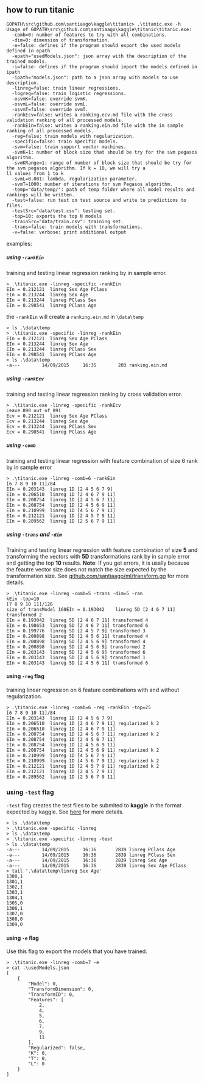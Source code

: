 ## how to run titanic

~~~
GOPATH\src\github.com\santiaago\kaggle\titanic> .\titanic.exe -h
Usage of GOPATH\src\github.com\santiaago\kaggle\titanic\titanic.exe:
  -comb=0: number of features to try with all combinations.
  -dim=0: dimension of transformation.
  -e=false: defines if the program should export the used models defined in epath
  -epath="usedModels.json": json array with the description of the trained models.
  -i=false: defines if the program should import the models defined in ipath
  -ipath="models.json": path to a json array with models to use description.
  -linreg=false: train linear regressions.
  -logreg=false: train logistic regressions.
  -osvmK=false: override svmK.
  -osvmL=false: override svmL.
  -osvmT=false: override svmT.
  -rankEcv=false: writes a ranking.ecv.md file with the cross validation ranking of all processed models.
  -rankEin=false: writes a ranking.ein.md file with the in sample ranking of all processed models.
  -reg=false: train models with regularization.
  -specific=false: train specific models.
  -svm=false: train support vector machines.
  -svmK=1: number of block size that should be try for the svm pegasos algorithm.
  -svmKRange=1: range of number of block size that should be try for the svm pegasos algorithm. If k = 10, we will try a
ll values from 1 to k
  -svmL=0.001: lambda, regularization parameter.
  -svmT=1000: number of iterations for svm Pegasos algorithm.
  -temp="data/temp/": path of temp folder where all model results and rankings will be written.
  -test=false: run test on test source and write to predictions to files.
  -testSrc="data/test.csv": testing set.
  -top=10: exports the top N models
  -trainSrc="data/train.csv": training set.
  -trans=false: train models with transformations.
  -v=false: verbose: print additional output
~~~


examples:

##### using `-rankEin`
training and testing linear regression ranking by in sample error.
~~~
> .\titanic.exe -linreg -specific -rankEin
EIn = 0.212121  linreg Sex Age PClass
EIn = 0.213244  linreg Sex Age
EIn = 0.213244  linreg PClass Sex
EIn = 0.298541  linreg PClass Age
~~~

the `-rankEin` will create a `ranking.ein.md` in `\data\temp`

~~~
> ls .\data\temp
> .\titanic.exe -specific -linreg -rankEin
EIn = 0.212121  linreg Sex Age PClass
EIn = 0.213244  linreg Sex Age
EIn = 0.213244  linreg PClass Sex
EIn = 0.298541  linreg PClass Age
> ls .\data\temp
-a---        14/09/2015     16:35        203 ranking.ein.md
~~~

##### using `-rankEcv`
training and testing linear regression ranking by cross validation error.
~~~
> .\titanic.exe -linreg -specific -rankEcv
Leave 890 out of 891
Ecv = 0.212121  linreg Sex Age PClass
Ecv = 0.213244  linreg Sex Age
Ecv = 0.213244  linreg PClass Sex
Ecv = 0.298541  linreg PClass Age
~~~

##### using `-comb`
training and testing linear regression with feature combination of size 6 rank by in sample error
~~~
> .\titanic.exe -linreg -comb=6 -rankEin
[6 7 8 9 10 11]/84
EIn = 0.203143  linreg 1D [2 4 5 6 7 9]
EIn = 0.206510  linreg 1D [2 4 6 7 9 11]
EIn = 0.208754  linreg 1D [2 4 5 6 7 11]
EIn = 0.208754  linreg 1D [2 4 5 6 9 11]
EIn = 0.210999  linreg 1D [4 5 6 7 9 11]
EIn = 0.212121  linreg 1D [2 4 5 7 9 11]
EIn = 0.289562  linreg 1D [2 5 6 7 9 11]
~~~

##### using `-trans` and `-dim`
Training and testing linear regression with feature combination of size **5** and
transforming the vectors with **5D** transformations rank by in sample error and getting the top **10** results.
**Note**:
If you get errors, it is usally because the feautre vector size does not match the size expected by the transformation size.
See [github.com/santiaago/ml/transform.go](github.com/santiaago/ml/transform.go) for more details.
~~~
> .\titanic.exe -linreg -comb=5 -trans -dim=5 -ran
kEin -top=10
[7 8 9 10 11]/126
size of transModel 160EIn = 0.193042    linreg 5D [2 4 6 7 11] transformed 2
EIn = 0.193042  linreg 5D [2 4 6 7 11] transformed 4
EIn = 0.198653  linreg 5D [2 4 6 7 11] transformed 6
EIn = 0.199776  linreg 5D [2 4 5 7 9] transformed 3
EIn = 0.200898  linreg 5D [2 4 5 6 11] transformed 4
EIn = 0.200898  linreg 5D [2 4 5 6 9] transformed 4
EIn = 0.200898  linreg 5D [2 4 5 6 9] transformed 2
EIn = 0.203143  linreg 5D [2 4 5 6 9] transformed 6
EIn = 0.203143  linreg 5D [2 4 5 6 9] transformed 1
EIn = 0.203143  linreg 5D [2 4 5 6 11] transformed 6
~~~


#### using `-reg` flag
training linear regression on 6 feature combinations with and without regularization.
~~~
> .\titanic.exe -linreg -comb=6 -reg -rankEin -top=25
[6 7 8 9 10 11]/84
EIn = 0.203143  linreg 1D [2 4 5 6 7 9]
EIn = 0.206510  linreg 1D [2 4 6 7 9 11] regularized k 2
EIn = 0.206510  linreg 1D [2 4 6 7 9 11]
EIn = 0.208754  linreg 1D [2 4 5 6 7 11] regularized k 2
EIn = 0.208754  linreg 1D [2 4 5 6 7 11]
EIn = 0.208754  linreg 1D [2 4 5 6 9 11]
EIn = 0.208754  linreg 1D [2 4 5 6 9 11] regularized k 2
EIn = 0.210999  linreg 1D [4 5 6 7 9 11]
EIn = 0.210999  linreg 1D [4 5 6 7 9 11] regularized k 2
EIn = 0.212121  linreg 1D [2 4 5 7 9 11] regularized k 2
EIn = 0.212121  linreg 1D [2 4 5 7 9 11]
EIn = 0.289562  linreg 1D [2 5 6 7 9 11]
~~~

### using `-test` flag

`-test` flag creates the test files to be submited to **kaggle** in the format expected by kaggle.
See [here](https://www.kaggle.com/c/titanic/details/submission-instructions) for more details.

~~~
> ls .\data\temp
> .\titanic.exe -specific -linreg
> ls .\data\temp
> .\titanic.exe -specific -linreg -test
> ls .\data\temp
-a---        14/09/2015     16:36       2839 linreg PClass Age
-a---        14/09/2015     16:36       2839 linreg PClass Sex
-a---        14/09/2015     16:36       2839 linreg Sex Age
-a---        14/09/2015     16:36       2839 linreg Sex Age PClass
> tail '.\data\temp\linreg Sex Age'
1300,1
1301,1
1302,1
1303,1
1304,1
1305,0
1306,1
1307,0
1308,0
1309,0
~~~

#### using `-e` flag
Use this flag to export the models that you have trained.

~~~
> .\titanic.exe -linreg -comb=7 -e
> cat .\usedModels.json
[
    {
        "Model": 0,
        "TransformDimension": 0,
        "TransformID": 0,
        "Features": [
            2,
            4,
            5,
            6,
            7,
            9,
            11
        ],
        "Regularized": false,
        "K": 0,
        "T": 0,
        "L": 0
    }
]
~~~
